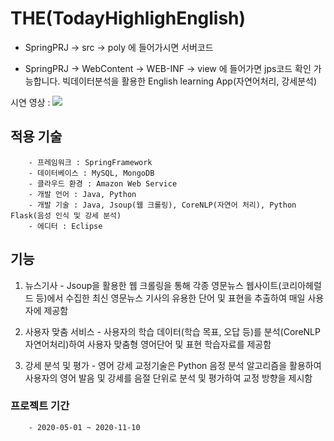 # THE(TodayHighlighEnglish)

- SpringPRJ -> src -> poly 에 들어가시면 서버코드
* SpringPRJ -> WebContent -> WEB-INF -> view 에 들어가면 jps코드 확인 가능합니다. 
빅데이터분석을 활용한 English learning App(자연어처리, 강세분석)

시연 영상 : [![](https://i.ytimg.com/vi/byTrpJJPjNo/hqdefault.jpg?sqp=-oaymwEZCPYBEIoBSFXyq4qpAwsIARUAAIhCGAFwAQ==&rs=AOn4CLBcRHXMkvEdoZIWLXNBhRXRNf5KzA)](https://www.youtube.com/watch?v=byTrpJJPjNo&t "demo")

## 적용 기술
        - 프레임워크 : SpringFramework
        - 데이터베이스 : MySQL, MongoDB
        - 클라우드 환경 : Amazon Web Service
        - 개발 언어 : Java, Python
        - 개발 기술 : Java, Jsoup(웹 크롤링), CoreNLP(자연어 처리), Python Flask(음성 인식 및 강세 분석)
        - 에디터 : Eclipse
        
## 기능

1. 뉴스기사
        - Jsoup을 활용한 웹 크롤링을 통해 각종 영문뉴스 웹사이트(코리아헤럴드 등)에서 수집한 최신 영문뉴스 기사의 유용한 단어 및 표현을 추출하여 매일 사용자에 제공함

2. 사용자 맞춤 서비스
        - 사용자의 학습 데이터(학습 목표, 오답 등)를 분석(CoreNLP 자연어처리)하여 사용자 맞춤형 영어단어 및 표현 학습자료를 제공함

3. 강세 분석 및 평가
        - 영어 강세 교정기술은 Python 음정 분석 알고리즘을 활용하여 사용자의 영어 발음 및 강세를 음절 단위로 분석 및 평가하여 교정 방향을 제시함

### 프로젝트 기간
        - 2020-05-01 ~ 2020-11-10  
